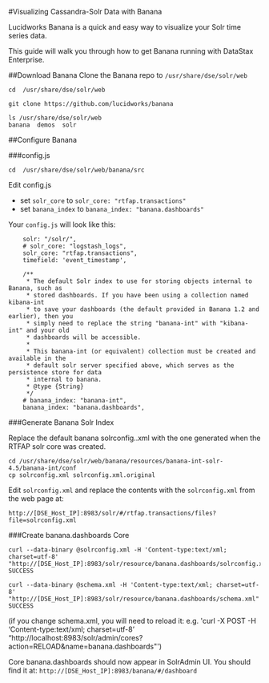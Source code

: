 #Visualizing Cassandra-Solr Data with Banana

Lucidworks Banana is a quick and easy way to visualize your Solr time series data.

This guide will walk you through how to get Banana running with DataStax Enterprise. 

##Download Banana
Clone the Banana repo to `/usr/share/dse/solr/web`
```
cd  /usr/share/dse/solr/web

git clone https://github.com/lucidworks/banana

ls /usr/share/dse/solr/web
banana  demos  solr
```

##Configure Banana

###config.js

`cd  /usr/share/dse/solr/web/banana/src`

Edit config.js
* set `solr_core` to `solr_core: "rtfap.transactions"`
* set `banana_index` to `banana_index: "banana.dashboards"`

Your `config.js` will look like this:
```
    solr: "/solr/",
    # solr_core: "logstash_logs",
    solr_core: "rtfap.transactions",
    timefield: 'event_timestamp',

    /**
     * The default Solr index to use for storing objects internal to Banana, such as 
     * stored dashboards. If you have been using a collection named kibana-int 
     * to save your dashboards (the default provided in Banana 1.2 and earlier), then you
     * simply need to replace the string "banana-int" with "kibana-int" and your old 
     * dashboards will be accessible. 
     *
     * This banana-int (or equivalent) collection must be created and available in the 
     * default solr server specified above, which serves as the persistence store for data 
     * internal to banana.
     * @type {String}
     */
    # banana_index: "banana-int",
    banana_index: "banana.dashboards",
```

###Generate Banana Solr Index

Replace the default banana solrconfig..xml with the one generated when the RTFAP solr core was created.
```
cd /usr/share/dse/solr/web/banana/resources/banana-int-solr-4.5/banana-int/conf
cp solrconfig.xml solrconfig.xml.original
```

Edit `solrconfig.xml` and replace the contents with the `solrconfig.xml` from the web page at: 

`http://[DSE_Host_IP]:8983/solr/#/rtfap.transactions/files?file=solrconfig.xml`

###Create banana.dashboards Core

```
curl --data-binary @solrconfig.xml -H 'Content-type:text/xml; charset=utf-8' "http://[DSE_Host_IP]:8983/solr/resource/banana.dashboards/solrconfig.xml"
SUCCESS

curl --data-binary @schema.xml -H 'Content-type:text/xml; charset=utf-8' "http://[DSE_Host_IP]:8983/solr/resource/banana.dashboards/schema.xml"
SUCCESS
```

(if you change schema.xml, you will need to reload it: 
e.g. 'curl -X POST -H ‘Content-type:text/xml; charset=utf-8’ “http://localhost:8983/solr/admin/cores?action=RELOAD&name=banana.dashboards"')

Core banana.dashboards should now appear in SolrAdmin UI. You should find it at: `http://[DSE_Host_IP]:8983/banana/#/dashboard`
